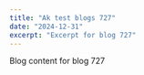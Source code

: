 ```yaml
---
title: "Ak test blogs 727"
date: "2024-12-31"
excerpt: "Excerpt for blog 727"
---
```


Blog content for blog 727